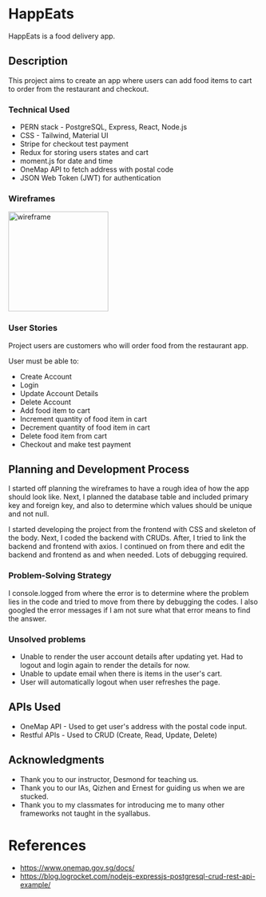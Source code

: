 # HappEats

HappEats is a food delivery app.

## Description

This project aims to create an app where users can add food items to cart to order from the restaurant and checkout.

### Technical Used

- PERN stack - PostgreSQL, Express, React, Node.js
- CSS - Tailwind, Material UI
- Stripe for checkout test payment
- Redux for storing users states and cart
- moment.js for date and time
- OneMap API to fetch address with postal code
- JSON Web Token (JWT) for authentication

### Wireframes
<img src="https://github.com/sohsinghian/HappEats/blob/main/wireframe.png" alt="wireframe" width="200"/>


### User Stories

Project users are customers who will order food from the restaurant app.

User must be able to:

- Create Account
- Login
- Update Account Details
- Delete Account
- Add food item to cart
- Increment quantity of food item in cart
- Decrement quantity of food item in cart
- Delete food item from cart
- Checkout and make test payment

## Planning and Development Process

I started off planning the wireframes to have a rough idea of how the app should look like. Next, I planned the database table and included primary key and foreign key, and also to determine which values should be unique and not null.

I started developing the project from the frontend with CSS and skeleton of the body. Next, I coded the backend with CRUDs. After, I tried to link the backend and frontend with axios. I continued on from there and edit the backend and frontend as and when needed. Lots of debugging required.

### Problem-Solving Strategy

I console.logged from where the error is to determine where the problem lies in the code and tried to move from there by debugging the codes.
I also googled the error messages if I am not sure what that error means to find the answer.

### Unsolved problems

- Unable to render the user account details after updating yet. Had to logout and login again to render the details for now.
- Unable to update email when there is items in the user's cart.
- User will automatically logout when user refreshes the page.

## APIs Used

- OneMap API - Used to get user's address with the postal code input.
- Restful APIs - Used to CRUD (Create, Read, Update, Delete)

## Acknowledgments

- Thank you to our instructor, Desmond for teaching us.
- Thank you to our IAs, Qizhen and Ernest for guiding us when we are stucked.
- Thank you to my classmates for introducing me to many other frameworks not taught in the syallabus.

# References

- https://www.onemap.gov.sg/docs/
- https://blog.logrocket.com/nodejs-expressjs-postgresql-crud-rest-api-example/
